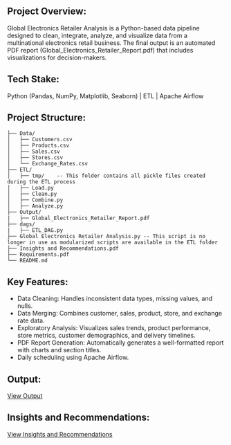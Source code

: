## Project Overview:
Global Electronics Retailer Analysis is a Python-based data pipeline designed to clean, integrate, analyze, and visualize data from a multinational electronics retail business. The final output is an automated PDF report (Global_Electronics_Retailer_Report.pdf) that includes visualizations for decision-makers.

## Tech Stake:
Python (Pandas, NumPy, Matplotlib, Seaborn) | ETL | Apache Airflow

## Project Structure:
```
├── Data/
│   ├── Customers.csv
│   ├── Products.csv
│   ├── Sales.csv
│   ├── Stores.csv
│   └── Exchange_Rates.csv
├── ETL/
│   ├── tmp/    -- This folder contains all pickle files created during the ETL process
│   ├── Load.py
│   ├── Clean.py
│   ├── Combine.py
│   ├── Analyze.py
├── Output/
|   ├── Global_Electronics_Retailer_Report.pdf
├── dags/
|   ├── ETL_DAG.py
├── Global Electronics Retailer Analysis.py -- This script is no longer in use as modularized scripts are available in the ETL folder
├── Insights and Recommendations.pdf
├── Requirements.pdf
└── README.md
```

## Key Features:
- Data Cleaning: Handles inconsistent data types, missing values, and nulls.
- Data Merging: Combines customer, sales, product, store, and exchange rate data.
- Exploratory Analysis: Visualizes sales trends, product performance, store metrics, customer demographics, and delivery timelines.
- PDF Report Generation: Automatically generates a well-formatted report with charts and section titles.
- Daily scheduling using Apache Airflow.

## Output:
[View Output](Output/Global_Electronics_Retailer_Report.pdf)


## Insights and Recommendations:
[View Insights and Recommendations](Insights%20and%20Recommendations.pdf)
